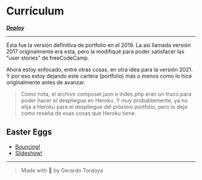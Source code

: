 # Currículum

***[Deploy](https://zherar7ordoya.github.io/v2019.github.io/)***

---

Ésta fue la versión definitiva de portfolio en el 2019. La así llamada versión
2017 originalmente era esta, pero la modifiqué para poder satisfacer las "user
stories" de freeCodeCamp.

Ahora estoy enfocado, entre otras cosas, en otra idea para la versión 2021. Y
por eso estoy dejando este cartera (portfolio) más o menos como lo hice
originalmente antes de avanzar.

> Como nota, el archivo composer.json e index.php eran un truco para poder hacer
> el despliegue en Heroku. Y muy probablemente, ya no elija a Heroku para el
> despliegue del próximo portfolio, pero lo dejo como reseña de esas cosas que
> Heroku tiene.

## Easter Eggs

-   [Bouncing!](https://zherar7ordoya.github.io/bouncing/)
-   [Slideshow!](https://zherar7ordoya.github.io/slideshow/)

---

> Made with 🧡 by Gerardo Tordoya
